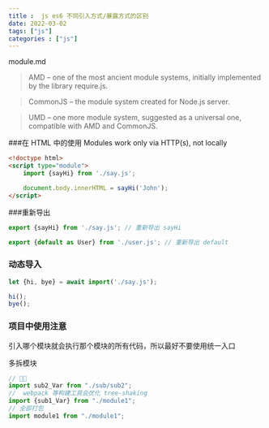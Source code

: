 ```yaml
---
title :  js es6 不同引入方式/暴露方式的区别
date: 2022-03-02 
tags: ["js"]
categories : ["js"]
---
```


module.md

<!--more-->
> AMD – one of the most ancient module systems, initially implemented by the library require.js.

> CommonJS – the module system created for Node.js server.

> UMD – one more module system, suggested as a universal one, compatible with AMD and CommonJS.


###在 HTML 中的使用
Modules work only via HTTP(s), not locally
```html
<!doctype html>
<script type="module">
    import {sayHi} from './say.js';

    document.body.innerHTML = sayHi('John');
</script>
```

###重新导出
```js
export {sayHi} from './say.js'; // 重新导出 sayHi

export {default as User} from './user.js'; // 重新导出 default
```
### 动态导入
```js
let {hi, bye} = await import('./say.js');

hi();
bye();
```
### 项目中使用注意
引入哪个模块就会执行那个模块的所有代码，所以最好不要使用统一入口

多拆模块
```javascript
// 👍🏻
import sub2_Var from "./sub/sub2";
//  webpack 等构建工具会优化 tree-shaking
import {sub1_Var} from "./module1";
// 全部打包
import module1 from "./module1";
```